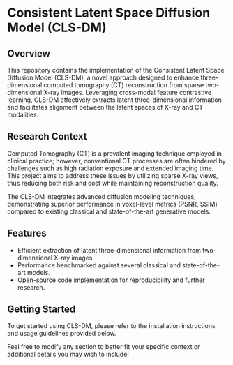 # Consistent Latent Space Diffusion Model (CLS-DM)
## Overview
This repository contains the implementation of the Consistent Latent Space Diffusion Model (CLS-DM), a novel approach designed to enhance three-dimensional computed tomography (CT) reconstruction from sparse two-dimensional X-ray images. Leveraging cross-modal feature contrastive learning, CLS-DM effectively extracts latent three-dimensional information and facilitates alignment between the latent spaces of X-ray and CT modalities.
## Research Context
Computed Tomography (CT) is a prevalent imaging technique employed in clinical practice; however, conventional CT processes are often hindered by challenges such as high radiation exposure and extended imaging time. This project aims to address these issues by utilizing sparse X-ray views, thus reducing both risk and cost while maintaining reconstruction quality.

The CLS-DM integrates advanced diffusion modeling techniques, demonstrating superior performance in voxel-level metrics (PSNR, SSIM) compared to existing classical and state-of-the-art generative models.

## Features
- Efficient extraction of latent three-dimensional information from two-dimensional X-ray images.
- Performance benchmarked against several classical and state-of-the-art models.
- Open-source code implementation for reproducibility and further research.
## Getting Started
To get started using CLS-DM, please refer to the installation instructions and usage guidelines provided below.

Feel free to modify any section to better fit your specific context or additional details you may wish to include!